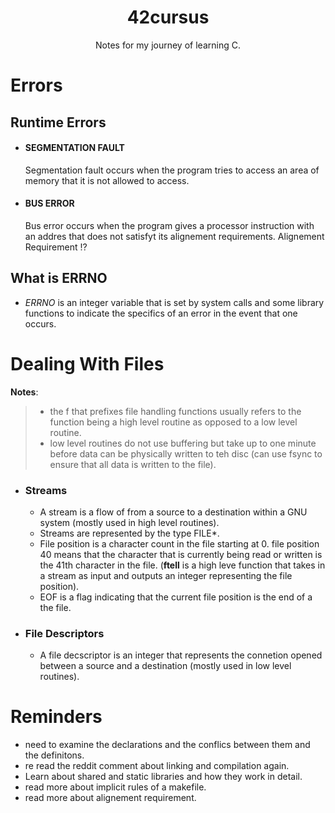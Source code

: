 <h1 align="center" ><strong>42cursus</strong></h1>
<p align="center" >Notes for my journey of learning C.</p>

# **Errors**

## Runtime Errors

- #### SEGMENTATION FAULT
  Segmentation fault occurs when the program tries to access an area of memory that it is not allowed to access.
- #### BUS ERROR
  Bus error occurs when the program gives a processor instruction with an addres that does not satisfyt its alignement requirements.
  Alignement Requirement :interrobang:

## What is ERRNO

- _ERRNO_ is an integer variable that is set by system calls and some library functions to indicate the specifics of an error in the event that one occurs.

# **Dealing With Files**

**Notes**:

> - the f that prefixes file handling functions usually refers to the function being a high level routine as opposed to a low level routine.
> - low level routines do not use buffering but take up to one minute before data can be physically written to teh disc (can use fsync to ensure that all data is written to the file).

- ### Streams
  - A stream is a flow of from a source to a destination within a GNU system (mostly used in high level routines).
  - Streams are represented by the type FILE\*.
  - File position is a character count in the file starting at 0. file position 40 means that the character that is currently being read or written is the 41th character in the file. (**ftell** is a high leve function that takes in a stream as input and outputs an integer representing the file position).
  - EOF is a flag indicating that the current file position is the end of a the file.
- ### File Descriptors
  - A file decscriptor is an integer that represents the connetion opened between a source and a destination (mostly used in low level routines).

# **Reminders**

- need to examine the declarations and the conflics between them and the definitons.
- re read the reddit comment about linking and compilation again.
- Learn about shared and static libraries and how they work in detail.
- read more about implicit rules of a makefile.
- read more about alignement requirement.
